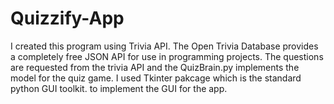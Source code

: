 # Quizzify-App

I created this program using Trivia API.
The Open Trivia Database provides a completely free JSON API for use in programming projects.
The questions are requested from the trivia API and the QuizBrain.py implements the model for the quiz game.
I used Tkinter pakcage which is the standard python GUI toolkit. to implement the GUI for the app.
